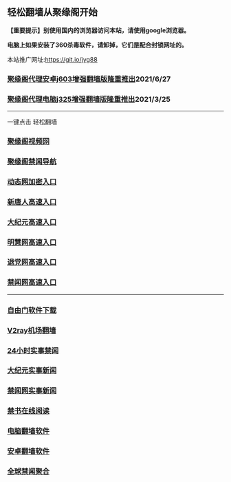 ## 轻松翻墙从聚缘阁开始

**【重要提示】别使用国内的浏览器访问本站，请使用google浏览器。**

**电脑上如果安装了360杀毒软件，请卸掉，它们是配合封锁网址的。**

本站推广网址:https://git.io/jyg88

### [聚缘阁代理安卓j603增强翻墙版隆重推出](https://gitlab.com/juyuange/2/-/raw/master/j603.apk)2021/6/27

### [聚缘阁代理电脑j325增强翻墙版隆重推出](https://gitlab.com/juyuange/2/-/raw/master/j325dn.rar)2021/3/25


***

一键点击 轻松翻墙

### [聚缘阁视频网](http://t7a7.ftz.fikriala.com/tv)


### [聚缘阁禁闻导航](http://st7a7.ftz.fikriala.com/dh1)


### [动态网加密入口](http://w7b7.ftz.fikriala.com/a2/zzz/f444t)

### [新唐人高速入口](http://t5b5.ftz.fikriala.com/a2/zzz/f5t)

### [大纪元高速入口](http://te76.ftz.fikriala.com/a2/zzz/f7t)

### [明慧网高速入口](http://t47e7.ftz.fikriala.com/a2/zzz/f3t)

### [退党网高速入口](http://t2syy.ftz.fikriala.com/a2/zzz/f8t)

### [禁闻网高速入口](http://t93355.ftz.fikriala.com/a2/zzz/e16f)



***


### [自由门软件下载](https://git.io/skyfree)

### [V2ray机场翻墙](https://github.com/bannedbook/fanqiang/wiki/V2ray%E6%9C%BA%E5%9C%BA)

### [24小时实事禁闻](https://github.com/fyvn2199/djy/blob/master/gb/n24hr.md?dfh#1)

### [大纪元实事新闻](https://github.com/fyvn2199/djy/blob/master/gb/nsc413.md?dfh#1)

### [禁闻网实事新闻](https://github.com/fqnews/bnews)

### [禁书在线阅读](https://github.com/txyzum203/djy/blob/master/gb/9p.md?flntdtv#1)

### [电脑翻墙软件](https://github.com/Alvin9999/new-pac/wiki)

### [安卓翻墙软件](https://git.io/afq)

### [全球禁闻聚合](https://github.com/gfw-breaker/banned-news1/blob/master/README.md)












